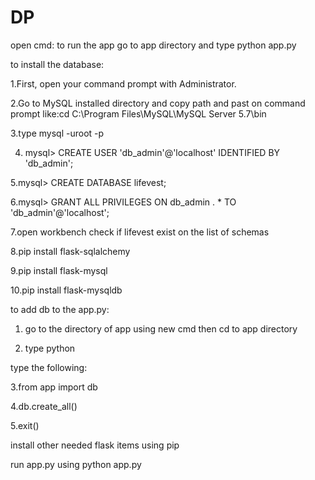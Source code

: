 # DP
open cmd:
to run the app go to app directory and type python app.py

to install the database:


1.First, open your command prompt with Administrator.

2.Go to MySQL installed directory and copy path and past on command prompt like:cd C:\Program Files\MySQL\MySQL Server 5.7\bin

3.type mysql -uroot -p

4. mysql> CREATE USER 'db_admin'@'localhost' IDENTIFIED BY 'db_admin';

5.mysql> CREATE DATABASE lifevest;

6.mysql> GRANT ALL PRIVILEGES ON db_admin . * TO 'db_admin'@'localhost';

7.open workbench check if lifevest exist on the list of schemas

8.pip install flask-sqlalchemy

9.pip install flask-mysql

10.pip install flask-mysqldb

to add db to the app.py:

1. go to the directory of app using new cmd then cd to app directory

2. type python

type the following:

3.from app import db

4.db.create_all()

5.exit()

install other needed flask items using pip

run app.py using python app.py
